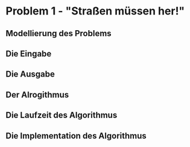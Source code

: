 # Problem 1 - "Straßen müssen her!"

## Modellierung des Problems

## Die Eingabe

## Die Ausgabe

## Der Alrogithmus

## Die Laufzeit des Algorithmus

## Die Implementation des Algorithmus
